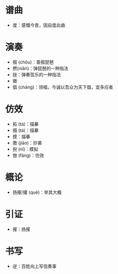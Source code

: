 # 谱曲
* 度：感慨今昔，因自度此曲
# 演奏
* 搊 (chōu)：善搊琵琶
* 撚(niǎn)：弹琵琶的一种指法
* 拢：弹奏弦乐的一种指法
* 徽
* 倡 (chàng)：领唱，今诚以吾众为天下倡，宜多应者

# 仿效
* 拓 (tà)：描摹
* 搨 (tà)：描摹
* 摸：描摹
* 徼 (jiāo)：抄袭
* 掜 (nǐ)：模拟
* 倣 (fǎng)：仿效

# 概论
* 扬㩁/攉 (què)：举其大概
# 引证
* 㩁：扬㩁
# 书写
* 逆：百姓向上写信奏事